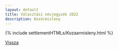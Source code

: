 ```yaml
---
layout: default
title: Választási névjegyzék 2022
description: Kozármisleny
---
```


{% include settlementHTMLs/Kozaarmisleny.html %}

[Vissza](./)